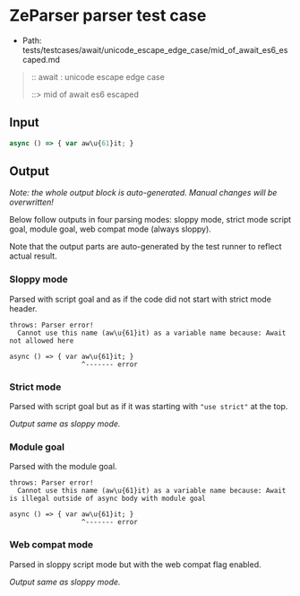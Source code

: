 # ZeParser parser test case

- Path: tests/testcases/await/unicode_escape_edge_case/mid_of_await_es6_escaped.md

> :: await : unicode escape edge case
>
> ::> mid of await es6 escaped

## Input

`````js
async () => { var aw\u{61}it; }
`````

## Output

_Note: the whole output block is auto-generated. Manual changes will be overwritten!_

Below follow outputs in four parsing modes: sloppy mode, strict mode script goal, module goal, web compat mode (always sloppy).

Note that the output parts are auto-generated by the test runner to reflect actual result.

### Sloppy mode

Parsed with script goal and as if the code did not start with strict mode header.

`````
throws: Parser error!
  Cannot use this name (aw\u{61}it) as a variable name because: Await not allowed here

async () => { var aw\u{61}it; }
                  ^------- error
`````

### Strict mode

Parsed with script goal but as if it was starting with `"use strict"` at the top.

_Output same as sloppy mode._

### Module goal

Parsed with the module goal.

`````
throws: Parser error!
  Cannot use this name (aw\u{61}it) as a variable name because: Await is illegal outside of async body with module goal

async () => { var aw\u{61}it; }
                  ^------- error
`````


### Web compat mode

Parsed in sloppy script mode but with the web compat flag enabled.

_Output same as sloppy mode._
